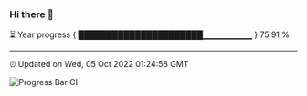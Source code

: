### Hi there 👋

⏳ Year progress { ██████████████████████▁▁▁▁▁▁▁▁ } 75.91 %

---

⏰ Updated on Wed, 05 Oct 2022 01:24:58 GMT

![Progress Bar CI](https://github.com/liununu/liununu/workflows/Progress%20Bar%20CI/badge.svg)
